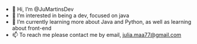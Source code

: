 - 👋 Hi, I’m @JuMartinsDev
- 👀 I’m interested in being a dev, focused on java
- 🌱 I’m currently learning more about Java and Python, as well as learning about front-end
- 📫 To reach me please contact me by email, julia.maa77@gmail.com

<!---
JuMartinsDev/JuMartinsDev is a ✨ special ✨ repository because its `README.md` (this file) appears on your GitHub profile.
You can click the Preview link to take a look at your changes.
--->
